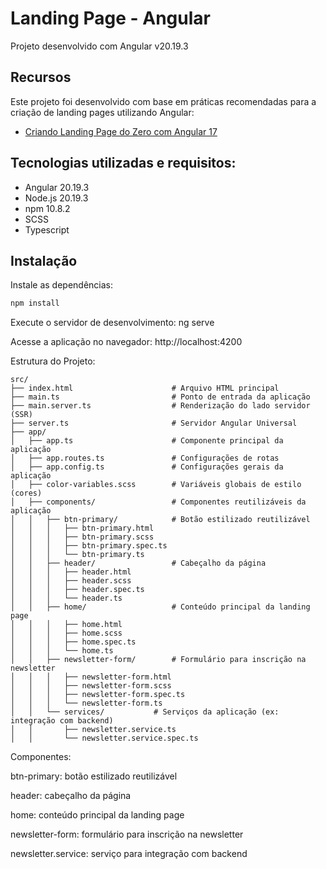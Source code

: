 # Landing Page - Angular
Projeto desenvolvido com Angular v20.19.3

## Recursos

Este projeto foi desenvolvido com base em práticas recomendadas para a criação de landing pages utilizando Angular:

- [Criando Landing Page do Zero com Angular 17](https://www.youtube.com/watch?v=O26fDEnAukY)

## Tecnologias utilizadas e requisitos:
- Angular 20.19.3
- Node.js 20.19.3
- npm 10.8.2
- SCSS
- Typescript

## Instalação

Instale as dependências:
```bash 
npm install 
```

Execute o servidor de desenvolvimento:
ng serve

Acesse a aplicação no navegador:
http://localhost:4200

Estrutura do Projeto:

```
src/
├── index.html                      # Arquivo HTML principal
├── main.ts                         # Ponto de entrada da aplicação
├── main.server.ts                  # Renderização do lado servidor (SSR)
├── server.ts                       # Servidor Angular Universal
├── app/
│   ├── app.ts                      # Componente principal da aplicação
│   ├── app.routes.ts               # Configurações de rotas
│   ├── app.config.ts               # Configurações gerais da aplicação
│   ├── color-variables.scss        # Variáveis globais de estilo (cores)
│   ├── components/                 # Componentes reutilizáveis da aplicação
│   │   ├── btn-primary/            # Botão estilizado reutilizável
│   │   │   ├── btn-primary.html
│   │   │   ├── btn-primary.scss
│   │   │   ├── btn-primary.spec.ts
│   │   │   └── btn-primary.ts
│   │   ├── header/                 # Cabeçalho da página
│   │   │   ├── header.html
│   │   │   ├── header.scss
│   │   │   ├── header.spec.ts
│   │   │   └── header.ts
│   │   ├── home/                   # Conteúdo principal da landing page
│   │   │   ├── home.html
│   │   │   ├── home.scss
│   │   │   ├── home.spec.ts
│   │   │   └── home.ts
│   │   ├── newsletter-form/        # Formulário para inscrição na newsletter
│   │   │   ├── newsletter-form.html
│   │   │   ├── newsletter-form.scss
│   │   │   ├── newsletter-form.spec.ts
│   │   │   └── newsletter-form.ts
│   │   └── services/           # Serviços da aplicação (ex: integração com backend)
│   │       ├── newsletter.service.ts
│   │       └── newsletter.service.spec.ts
```

Componentes:

btn-primary: botão estilizado reutilizável

header: cabeçalho da página

home: conteúdo principal da landing page

newsletter-form: formulário para inscrição na newsletter

newsletter.service: serviço para integração com backend
